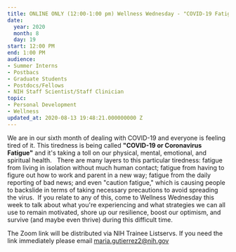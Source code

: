 ```yaml
---
title: ONLINE ONLY (12:00-1:00 pm) Wellness Wednesday - "COVID-19 Fatigue"
date:
  year: 2020
  month: 8
  day: 19
start: 12:00 PM
end: 1:00 PM
audience:
- Summer Interns
- Postbacs
- Graduate Students
- Postdocs/Fellows
- NIH Staff Scientist/Staff Clinician
topic:
- Personal Development
- Wellness
updated_at: 2020-08-13 19:48:21.000000000 Z
---
```

We are in our sixth month of dealing with COVID-19 and everyone is
feeling tired of it. This tiredness is being called **\"COVID-19 or
Coronavirus Fatigue\"** and it\'s taking a toll on our physical, mental,
emotional, and spiritual health.   There are many layers to this
particular tiredness: fatigue from living in isolation without much
human contact; fatigue from having to figure out how to work and parent
in a new way; fatigue from the daily reporting of bad news; and even
\"caution fatigue,\" which is causing people to backslide in terms of
taking necessary precautions to avoid spreading the virus.  If you
relate to any of this, come to Wellness Wednesday this week to talk
about what you\'re experiencing and what strategies we can all use to
remain motivated, shore up our resilience, boost our optimism, and
survive (and maybe even thrive) during this difficult time. 

The Zoom link will be distributed via NIH Trainee Listservs. If you need
the link immediately please email maria.gutierrez2@nih.gov
